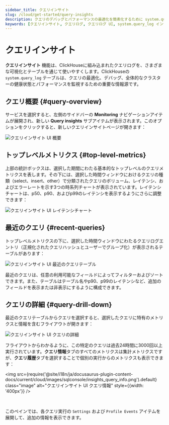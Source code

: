 ```yaml
---
sidebar_title: クエリインサイト
slug: /cloud/get-started/query-insights
description: クエリのデバッグとパフォーマンスの最適化を簡素化するために system.query_log データを可視化します
keywords: [クエリインサイト, クエリログ, クエリログ UI, system.query_log インサイト]
---
```


# クエリインサイト

**クエリインサイト** 機能は、ClickHouseに組み込まれたクエリログを、さまざまな可視化とテーブルを通じて使いやすくします。ClickHouseの `system.query_log` テーブルは、クエリの最適化、デバッグ、全体的なクラスターの健康状態とパフォーマンスを監視するための重要な情報源です。

## クエリ概要 {#query-overview}

サービスを選択すると、左側のサイドバーの **Monitoring** ナビゲーションアイテムが展開され、新しい **Query insights** サブアイテムが表示されます。このオプションをクリックすると、新しいクエリインサイトページが開きます：

![クエリインサイト UI 概要](@site/i18n/ja/docusaurus-plugin-content-docs/current/cloud/images/sqlconsole/insights_overview.png)

## トップレベルメトリクス {#top-level-metrics}

上部の統計ボックスは、選択した期間にわたる基本的なトップレベルのクエリメトリクスを表します。その下には、選択した時間ウィンドウにおけるクエリの種類（select、insert、other）で分類されたクエリのボリューム、レイテンシ、およびエラーレートを示す3つの時系列チャートが表示されています。レイテンシチャートは、p50、p90、およびp99のレイテンシを表示するようにさらに調整できます：

![クエリインサイト UI レイテンシチャート](@site/i18n/ja/docusaurus-plugin-content-docs/current/cloud/images/sqlconsole/insights_latency.png)

## 最近のクエリ {#recent-queries}

トップレベルメトリクスの下に、選択した時間ウィンドウにわたるクエリログエントリ（正規化されたクエリハッシュとユーザーでグループ化）が表示されるテーブルがあります：

![クエリインサイト UI 最近のクエリテーブル](@site/i18n/ja/docusaurus-plugin-content-docs/current/cloud/images/sqlconsole/insights_recent.png)

最近のクエリは、任意の利用可能なフィールドによってフィルターおよびソートできます。また、テーブルはテーブル名やp90、p99のレイテンシなど、追加のフィールドを表示または非表示にするように構成できます。

## クエリの詳細 {#query-drill-down}

最近のクエリテーブルからクエリを選択すると、選択したクエリに特有のメトリクスと情報を含むフライアウトが開きます：

![クエリインサイト UI クエリの詳細](@site/i18n/ja/docusaurus-plugin-content-docs/current/cloud/images/sqlconsole/insights_drilldown.png)

フライアウトからわかるように、この特定のクエリは過去24時間に3000回以上実行されています。**クエリ情報**タブのすべてのメトリクスは集計メトリクスですが、**クエリ履歴**タブを選択することで個別の実行からのメトリクスも表示できます：

<img src={require('@site/i18n/ja/docusaurus-plugin-content-docs/current/cloud/images/sqlconsole/insights_query_info.png').default}    
  class="image"
  alt="クエリインサイト UI クエリ情報"
  style={{width: '400px'}} />

<br />

このペインでは、各クエリ実行の `Settings` および `Profile Events` アイテムを展開して、追加の情報を表示できます。
